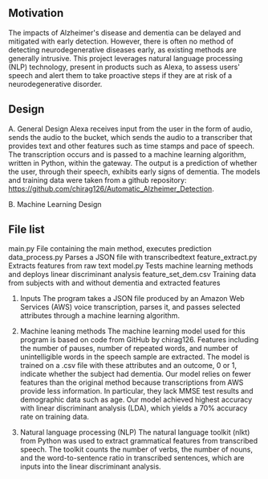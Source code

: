 Motivation
------------------
The impacts of Alzheimer's disease and dementia can be delayed and mitigated with early detection. 
However, there is often no method of detecting neurodegenerative diseases early, as existing
methods are generally intrusive. This project leverages natural language processing (NLP) technology,
present in products such as Alexa, to assess users' speech and alert them to take proactive
steps if they are at risk of a neurodegenerative disorder. 

Design
------------------
A. General Design
Alexa receives input from the user in the form of audio, sends the audio to the bucket, which
sends the audio to a transcriber that provides text and other features such as time stamps and
pace of speech. The transcription occurs and is passed to a machine learning algorithm, written 
in Python, within the gateway. The output is a prediction of whether the user, through their speech,
exhibits early signs of dementia. The models and training data were taken from a github repository:
https://github.com/chirag126/Automatic_Alzheimer_Detection. 

B. Machine Learning Design

File list
------------------
main.py                File containing the main method, executes prediction
data_process.py        Parses a JSON file with transcribedtext
feature_extract.py     Extracts features from raw text 
model.py               Tests machine learning methods and deploys linear discriminant analysis
feature_set_dem.csv    Training data from subjects with and without dementia and extracted features


1. Inputs
The program takes a JSON file produced by an Amazon Web Services (AWS) voice transcription,
parses it, and passes selected attributes through a machine learning algorithm. 

2. Machine leaning methods
The machine learning model used for this program is based on code from GitHub by chirag126.
Features including the number of pauses, number of repeated words, and number of unintelligible
words in the speech sample are extracted. The model is trained on a .csv file with these 
attributes and an outcome, 0 or 1, indicate whether the subject had dementia. Our model relies 
on fewer features than the original method because transcriptions from AWS provide less information. 
In particular, they lack MMSE test results and demographic data such as age. Our model achieved
highest accuracy with linear discriminant analysis (LDA), which yields a 70% accuracy rate 
on training data. 

3. Natural language processing (NLP) 
The natural language toolkit (nlkt) from Python was used to extract grammatical features from
transcribed speech. The toolkit counts the number of verbs, the number of nouns, and the word-to-sentence
ratio in transcribed sentences, which are inputs into the linear discriminant analysis. 




